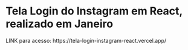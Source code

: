 <h1>Tela Login do Instagram em React, realizado em Janeiro</h1>

<p>LINK para acesso: https://tela-login-instagram-react.vercel.app/</p>
